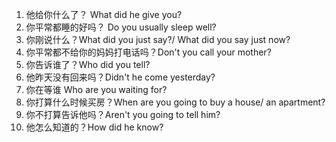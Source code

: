 1. 他给你什么了？ What did he give you?
2. 你平常都睡的好吗？ Do you usually sleep well?
3. 你刚说什么？What did you just say?/ What did you say just now? 
4. 你平常都不给你的妈妈打电话吗？Don't you call your mother?
5. 你告诉谁了？Who did you tell?
6. 他昨天没有回来吗？Didn't he come yesterday?
7. 你在等谁 Who are you waiting for?
8. 你打算什么时候买房？When are you going to buy a house/ an apartment?
9. 你不打算告诉他吗？Aren't you going to tell him?
10. 他怎么知道的？How did he know?